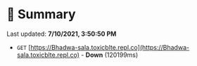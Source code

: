 # 📖 Summary
Last updated: **7/10/2021, 3:50:50 PM**

- `GET` [https://Bhadwa-sala.toxicblte.repl.co](https://Bhadwa-sala.toxicblte.repl.co) - **Down** (120199ms)

